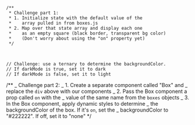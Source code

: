     /**
     * Challenge part 1:
     * 1. Initialize state with the default value of the
     *    array pulled in from boxes.js
     * 2. Map over that state array and display each one
     *    as an empty square (black border, transparent bg color)
     *    (Don't worry about using the "on" property yet)
     */



    // Challenge: use a ternary to determine the backgroundColor.
    // If darkMode is true, set it to dark
    // If darkMode is false, set it to light

/\*\*
_ Challenge part 2:
_ 1. Create a separate component called "Box" and
_ replace the `div` above with our <Box /> components
_ 2. Pass the Box component a prop called `on` with the
_ value of the same name from the `boxes` objects
_ 3. In the Box component, apply dynamic styles to determine
_ the backgroundColor of the box. If it's `on`, set the
_ backgroundColor to "#222222". If off, set it to "none"
\*/

